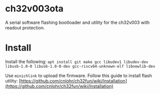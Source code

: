 # ch32v003ota
A serial software flashing bootloader and utility for the ch32v003 with readout protection.

# Install
Install the following:
`apt install git make gcc libudev1 libudev-dev libusb-1.0-0 libusb-1.0-0-dev gcc-riscv64-unknown-elf libnewlib-dev`

Use `minichlink` to upload the firmware. Follow this guide to install flash utility: [https://github.com/cnlohr/ch32fun/wiki/Installation](https://github.com/cnlohr/ch32fun/wiki/Installation)
